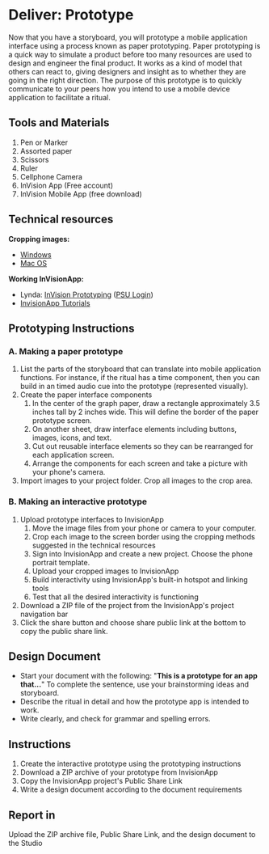 # Deliver: Prototype

Now that you have a storyboard, you will prototype a mobile application interface using a process known as paper prototyping. Paper prototyping is a quick way to simulate a product before too many resources are used to design and engineer the final product. It works as a kind of model that others can react to, giving designers and insight as to whether they are going in the right direction. The purpose of this prototype is to quickly communicate to your peers how you intend to use a mobile device application to facilitate a ritual.

## Tools and Materials

1. Pen or Marker
2. Assorted paper
3. Scissors
4. Ruler
5. Cellphone Camera
6. InVision App \(Free account\)
7. InVision Mobile App \(free download\)

## Technical resources

**Cropping images:**

* [Windows](http://www.tech-recipes.com/rx/56624/how-to-rotate-crop-photos-in-windows-10/)
* [Mac OS](http://osxdaily.com/2014/06/16/crop-image-mac-preview/)

**Working InVisionApp:**

* Lynda: [InVision Prototyping](https://www.lynda.com/Flinto-tutorials/Invision-prototyping/452520/493200-4.html) \([PSU Login](https://lynda.psu.edu)\)
* [InvisionApp Tutorials](https://projects.invisionapp.com/d/main#/learn)

## Prototyping Instructions

### A. Making a paper prototype

1. List the parts of the storyboard that can translate into mobile application functions. For instance, if the ritual has a time component, then you can build in an timed audio cue into the prototype \(represented visually\).
2. Create the paper interface components
   1. In the center of the graph paper, draw a rectangle approximately 3.5 inches tall by 2 inches wide. This will define the border of the paper prototype screen.
   2. On another sheet, draw interface elements including buttons, images, icons, and text.
   3. Cut out reusable interface elements so they can be rearranged for each application screen.
   4. Arrange the components for each screen and take a picture with your phone's camera.
3. Import images to your project folder. Crop all images to the crop area.

### B. Making an interactive prototype

1. Upload prototype interfaces to InvisionApp
   1. Move the image files from your phone or camera to your computer.
   2. Crop each image to the screen border using the cropping methods suggested in the technical resources
   3. Sign into InvisionApp and create a new project. Choose the phone portrait template.
   4. Upload your cropped images to InvisionApp
   5. Build interactivity using InvisionApp's built-in hotspot and linking tools
   6. Test that all the desired interactivity is functioning
2. Download a ZIP file of the project from the InvisionApp's project navigation bar
3. Click the share button and choose share public link at the bottom to copy the public share link.

## Design Document

* Start your document with the following: "**This is a prototype for an app that...**" To complete the sentence, use your brainstorming ideas and storyboard.
* Describe the ritual in detail and how the prototype app is intended to work.
* Write clearly, and check for grammar and spelling errors.

## Instructions

1. Create the interactive prototype using the prototyping instructions
2. Download a ZIP archive of your prototype from InvisionApp
3. Copy the InvisionApp project's  Public Share Link
4. Write a design document according to the document requirements

## Report in

Upload the ZIP archive file, Public Share Link, and the design document to the Studio

